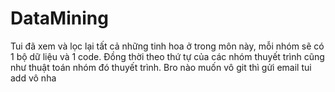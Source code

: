 # DataMining
Tui đã xem và lọc lại tất cả những tinh hoa ở trong môn này, mỗi nhóm sẽ có 1 bộ dữ liệu và 1 code. Đồng thời theo thứ tự của các nhóm thuyết trình cũng như thuật toán nhóm đó thuyết trình. Bro nào muốn vô git thì gửi email tui add vô nha